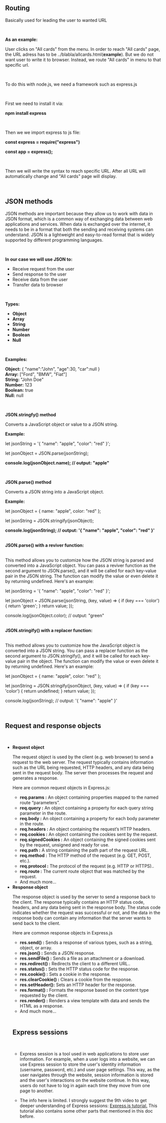 <h2>Routing</h2>
<p>Basically used for leading the user to wanted URL</p>
<br>
<p><b>As an example:</b></p>
<p>
  User clicks on "All cards" from the menu. In order to reach "All cards" page, the URL
  adress has to be ../blabla/allcards.html(<b>example</b>). But we
  do not want user to write it to browser. Instead, we route "All cards" in menu
  to that specific url.
</p>
<br>
<p>To do this with node.js, we need a framework such as express.js</p>
<br />
<p>
    First we need to install it via: <br>
    <p> <b>npm install express</b> </p>
</p> <br>
<p>
    Then we we import express to js file: <br>
    <p><b>const express = require("express")</b></p>
    <p><b>const app = express();</b></p>
</p><br>
<p>Then we will write the syntax to reach specific URL. After all URL will automatically change and "All cards" page will display.</p>
<br>
<h2>JSON methods</h2>
<p>JSON methods are important because they allow us to work with data in JSON format, which is a common way of exchanging data between web applications and services. When data is exchanged over the internet, it needs to be in a format that both the sending and receiving systems can understand. JSON is a lightweight and easy-to-read format that is widely supported by different programming languages.</p>
<br>
<p> <b>In our case we will use JSON to:</b>
    <ul>
        <li>Receive request from the user</li>
        <li>Send response to the user</li>
        <li>Receive data from the user</li>
        <li>Transfer data to browser</li>
    </ul>
</p>
<br>
<p><b>Types:
    <ul>
        <li>Object</li>
        <li>Array</li>
        <li>String</li>
        <li>Number</li>
        <li>Boolean</li>
        <li>Null</li>
    </ul>
</b></p>
<br>
<p>
    <b>Examples:</b>
    <p>
        <b>Object:</b> { "name":"John", "age":30, "car":null } <br>
        <b>Array:</b> ["Ford", "BMW", "Fiat"] <br>
        <b>String:</b> "John Doe" <br>
        <b>Number:</b> 123 <br> 
        <b>Boolean:</b> true <br>
        <b>Null:</b> null <br>
    </p>
</p>
<br>
<p>
    <b>JSON.stringfy() method</b>
    <p>Converts a JavaScript object or value to a JSON string.</p>
    <p> <b>Example:</b> </p>
    <p>let jsonString = '{ "name": "apple", "color": "red" }';</p>
    <p>let jsonObject = JSON.parse(jsonString);</p>
    <p><b>console.log(jsonObject.name); // output: "apple"</b></p>
</p>
<br>
<p>
    <b>JSON.parse() method</b>
    <p>Converts a JSON string into a JavaScript object.</p>
    <p> <b>Example:</b> </p>
    <p>let jsonObject = { name: "apple", color: "red" };</p>
    <p>let jsonString = JSON.stringify(jsonObject);</p>
    <p><b>console.log(jsonString); // output: '{ "name": "apple", "color": "red" }'</b></p>
</p>
<br>
<b>JSON.parse() with a reviver function:</b>
<br>
<br>
<p>This method allows you to customize how the JSON string is parsed and converted into a JavaScript object. You can pass a reviver function as the second argument to JSON.parse(), and it will be called for each key-value pair in the JSON string. The function can modify the value or even delete it by returning undefined. Here's an example:</p>
<p>
    <p>let jsonString = '{ "name": "apple", "color": "red" }';
    </p>
    <p>let jsonObject = JSON.parse(jsonString, (key, value) => {
        if (key === 'color') {
            return 'green';
        }
        return value;
    });</p>
    <p>console.log(jsonObject.color); // output: "green"</p>
</p>
<br>
<b>JSON.stringify() with a replacer function:</b>
<br>
<br>
<p>This method allows you to customize how the JavaScript object is converted into a JSON string. You can pass a replacer function as the second argument to JSON.stringify(), and it will be called for each key-value pair in the object. The function can modify the value or even delete it by returning undefined. Here's an example:</p>
<p>
    <p>let jsonObject = { name: "apple", color: "red" };
    </p>
    <p>let jsonString = JSON.stringify(jsonObject, (key, value) => {
        if (key === 'color') {
            return undefined;
        }
        return value;
    });</p>
    <p>console.log(jsonString); // output: '{ "name": "apple" }'</p>
</p>
<br>
<h2>Request and response objects</h2>
<br>
<ul>
    <li> <b>Request object</b> </li>     
        <p>The request object is used by the client (e.g. web browser) to send a request to the web server. The request typically contains information such as the URL being requested, HTTP headers, and any data being sent in the request body. The server then processes the request and generates a response.</p>
        <p>Here are common request objects in Express.js:</p>
        <ul>
            <li> <b>req.params :</b> An object containing properties mapped to the named route “parameters”.</li>
            <li> <b>req.query :</b> An object containing a property for each query string parameter in the route.</li>
            <li> <b>req.body :</b> An object containing a property for each body parameter in the route.</li>
            <li> <b>req.headers :</b> An object containing the request’s HTTP headers.</li>
            <li> <b>req.cookies :</b> An object containing the cookies sent by the request.</li>
            <li> <b>req.signedCookies :</b> An object containing the signed cookies sent by the request, unsigned and ready for use.</li>
            <li> <b>req.path :</b> A string containing the path part of the request URL.</li>
            <li> <b>req.method :</b> The HTTP method of the request (e.g. GET, POST, etc.).</li>
            <li> <b>req.protocol :</b> The protocol of the request (e.g. HTTP or HTTPS)..</li> 
            <li> <b>req.route :</b> The current route object that was matched by the request.</li> 
            <li>And much more...</li>
        </ul>
        <li> <b>Response object</b>
            <p>The response object is used by the server to send a response back to the client. The response typically contains an HTTP status code, headers, and any data being sent in the response body. The status code indicates whether the request was successful or not, and the data in the response body can contain any information that the server wants to send back to the client.</p>
            <p>Here are common response objects in Express.js</p>
            <ul>
                <li> <b>res.send() :</b> Sends a response of various types, such as a string, object, or array.</li>
                <li> <b>res.json() :</b> Sends a JSON response.</li>
                <li> <b>res.sendFile() :</b> Sends a file as an attachment or a download.</li>
                <li> <b>res.redirect() :</b> Redirects the client to a different URL..</li>
                <li> <b>res.status() :</b> Sets the HTTP status code for the response.</li>
                <li> <b>res.cookie() :</b> Sets a cookie in the response.</li>
                <li> <b>res.clearCookie() :</b> Clears a cookie from the response.</li>
                <li> <b>res.setHeader():</b> Sets an HTTP header for the response.</li>
                <li> <b>res.format() :</b> Formats the response based on the content type requested by the client.</li>
                <li> <b>res.render() :</b> Renders a view template with data and sends the HTML as a response.</li>
                <li>And much more...</li>
</ul>
<br>
<h2>Express sessions</h2>
<br>
<ul>
    <li>
    <p>Express session is a tool used in web applications to store user information. For example, when a user logs into a website, we can use Express session to store the user's identity information (username, password, etc.) and user page settings. This way, as the user navigates through the website, session information is stored and the user's interactions on the website continue. In this way, users do not have to log in again each time they move from one page to another.</p>
    </li>
    <li><p>The info here is limited. I strongly suggest the 9th video to get deeper understanding of Express sessions: <a href="https://www.youtube.com/watch?v=39znK--Yo1o&list=PL_cUvD4qzbkwp6pxx27pqgohrsP8v1Wj2">Express.js tutorial.</a> This tutorial also contains some other parts that mentioned in this doc before.</p></li>
</ul>
